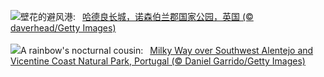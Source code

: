 ![](https://www.bing.com/th?id=OHR.HadriansWallUK_ZH-CN9203571422_UHD.jpg&w=1000)壁花的避风港:&nbsp;&ensp;[哈德良长城，诺森伯兰郡国家公园，英国 (© daverhead/Getty Images)](https://www.bing.com/th?id=OHR.HadriansWallUK_ZH-CN9203571422_UHD.jpg)
<br><br/>
![](https://www.bing.com/th?id=OHR.MilkyWayPortugal_EN-US3289730564_UHD.jpg&w=1000)A rainbow's nocturnal cousin:&nbsp;&ensp;[Milky Way over Southwest Alentejo and Vicentine Coast Natural Park, Portugal (© Daniel Garrido/Getty Images)](https://www.bing.com/th?id=OHR.MilkyWayPortugal_EN-US3289730564_UHD.jpg)
<br><br/>
